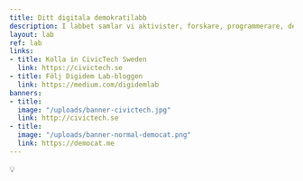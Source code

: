 ```yaml
---
title: Ditt digitala demokratilabb
description: I labbet samlar vi aktivister, forskare, programmerare, designers och alla som tror att en annan värld är möjlig, för att skapa metoder och verktyg för morgondagens deltagande demokrati. Här är de projekt vi gjort hittills.
layout: lab
ref: lab
links:
- title: Kolla in CivicTech Sweden
  link: https://civictech.se
- title: Följ Digidem Lab-bloggen
  link: https://medium.com/digidemlab
banners:
- title:
  image: "/uploads/banner-civictech.jpg"
  link: http://civictech.se
- title:
  image: "/uploads/banner-normal-democat.png"
  link: https://democat.me
---
```


 :bulb:

